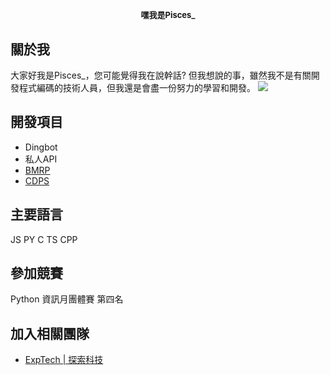 <font size=2><p align="center">嘿我是Pisces_</p></font>
======
## 關於我
大家好我是Pisces_，您可能覺得我在說幹話?
但我想說的事，雖然我不是有關開發程式編碼的技術人員，但我還是會盡一份努力的學習和開發。
![](https://github-profile-summary-cards.vercel.app/api/cards/profile-details?username=PiscesXD&theme=2077)
## 開發項目
* Dingbot
* 私人API
* [BMRP](https://github.com/ExpTechTW)
* [CDPS](https://github.com/ExpTechTW/CDPS)
## 主要語言
JS PY C TS CPP
## 參加競賽
Python 資訊月團體賽 第四名
## 加入相關團隊
* [ExpTech | 探索科技](https://github.com/ExpTechTW)
